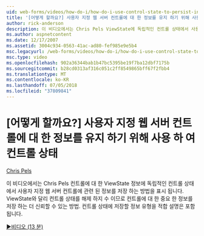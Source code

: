 ```yaml
---
uid: web-forms/videos/how-do-i/how-do-i-use-control-state-to-persist-information-for-a-custom-web-server-control
title: '[어떻게 할까요?] 사용자 지정 웹 서버 컨트롤에 대 한 정보를 유지 하기 위해 사용 하 여 컨트롤 상태 | Microsoft Docs'
author: rick-anderson
description: 이 비디오에서는 Chris Pels ViewState에 독립적인 컨트롤 상태에서 사용자 지정 웹 서버 컨트롤에 관련 된 정보를 저장 하는 방법을 알아보겠습니다...
ms.author: aspnetcontent
ms.date: 12/17/2007
ms.assetid: 3004c934-0563-41ac-ad80-fef985e9e5b4
msc.legacyurl: /web-forms/videos/how-do-i/how-do-i-use-control-state-to-persist-information-for-a-custom-web-server-control
msc.type: video
ms.openlocfilehash: 902a36344bab1b47bc5395be19f7ba12dbf7175b
ms.sourcegitcommit: b28cd0313af316c051c2ff8549865bff67f2fbb4
ms.translationtype: MT
ms.contentlocale: ko-KR
ms.lasthandoff: 07/05/2018
ms.locfileid: "37809841"
---
```

<a name="how-do-i-use-control-state-to-persist-information-for-a-custom-web-server-control"></a>[어떻게 할까요?] 사용자 지정 웹 서버 컨트롤에 대 한 정보를 유지 하기 위해 사용 하 여 컨트롤 상태
====================
[Chris Pels](https://twitter.com/chrispels)

이 비디오에서는 Chris Pels 컨트롤에 대 한 ViewState 정보에 독립적인 컨트롤 상태에서 사용자 지정 웹 서버 컨트롤에 관련 된 정보를 저장 하는 방법을 표시 됩니다. ViewState와 달리 컨트롤 상태를 해제 하지 수 이므로 컨트롤에 대 한 중요 한 정보를 저장 하는 더 신뢰할 수 있는 방법. 컨트롤 상태에 저장할 정보 유형을 적합 설명은 포함 됩니다.

[&#9654;비디오 (13 분)](https://channel9.msdn.com/Blogs/ASP-NET-Site-Videos/how-do-i-use-control-state-to-persist-information-for-a-custom-web-server-control)

